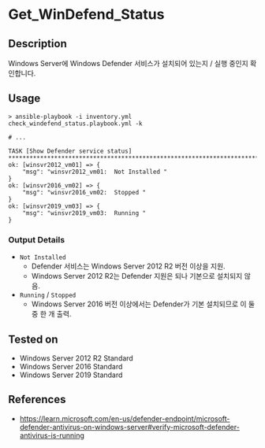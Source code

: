 # Get_WinDefend_Status

## Description
Windows Server에 Windows Defender 서비스가 설치되어 있는지 / 실행 중인지 확인합니다.

## Usage

```shell
> ansible-playbook -i inventory.yml check_windefend_status.playbook.yml -k

# ...

TASK [Show Defender service status] **********************************************************************************************************
ok: [winsvr2012_vm01] => {
    "msg": "winsvr2012_vm01:  Not Installed "
}
ok: [winsvr2016_vm02] => {
    "msg": "winsvr2016_vm02:  Stopped "
}
ok: [winsvr2019_vm03] => {
    "msg": "winsvr2019_vm03:  Running "
}
```

### Output Details
- `Not Installed`
  - Defender 서비스는 Windows Server 2012 R2 버전 이상을 지원.
  - Windows Server 2012 R2는 Defender 지원은 되나 기본으로 설치되지 않음.
- `Running` / `Stopped`
  - Windows Server 2016 버전 이상에서는 Defender가 기본 설치되므로 이 둘 중 한 개 출력.

## Tested on
- Windows Server 2012 R2 Standard
- Windows Server 2016 Standard
- Windows Server 2019 Standard

## References
- <https://learn.microsoft.com/en-us/defender-endpoint/microsoft-defender-antivirus-on-windows-server#verify-microsoft-defender-antivirus-is-running>
